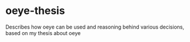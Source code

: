 # oeye-thesis
Describes how oeye can be used and reasoning behind various decisions, based on my thesis about oeye
